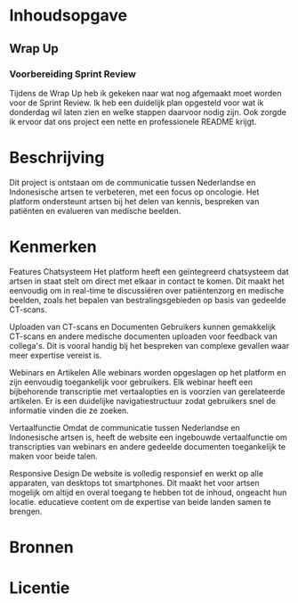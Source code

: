 
<h1> Inhoudsopgave </h1>

<h2> Wrap Up </h2>

<h3> Voorbereiding Sprint Review </h3>

Tijdens de Wrap Up heb ik gekeken naar wat nog afgemaakt moet worden voor de Sprint Review. Ik heb een duidelijk plan opgesteld voor wat ik donderdag wil laten zien en welke stappen daarvoor nodig zijn. Ook zorgde ik ervoor dat ons project een nette en professionele README krijgt.

<h1>Beschrijving</h1> 

Dit project is ontstaan om de communicatie tussen Nederlandse en Indonesische artsen te verbeteren, met een focus op oncologie. Het platform ondersteunt artsen bij het delen van kennis, bespreken van patiënten en evalueren van medische beelden.

<h1> Kenmerken </h1>
Features Chatsysteem Het platform heeft een geïntegreerd chatsysteem dat artsen in staat stelt om direct met elkaar in contact te komen. Dit maakt het eenvoudig om in real-time te discussiëren over patiëntenzorg en medische beelden, zoals het bepalen van bestralingsgebieden op basis van gedeelde CT-scans.

Uploaden van CT-scans en Documenten Gebruikers kunnen gemakkelijk CT-scans en andere medische documenten uploaden voor feedback van collega's. Dit is vooral handig bij het bespreken van complexe gevallen waar meer expertise vereist is.

Webinars en Artikelen Alle webinars worden opgeslagen op het platform en zijn eenvoudig toegankelijk voor gebruikers. Elk webinar heeft een bijbehorende transcriptie met vertaalopties en is voorzien van gerelateerde artikelen. Er is een duidelijke navigatiestructuur zodat gebruikers snel de informatie vinden die ze zoeken.

Vertaalfunctie Omdat de communicatie tussen Nederlandse en Indonesische artsen is, heeft de website een ingebouwde vertaalfunctie om transcripties van webinars en andere gedeelde documenten toegankelijk te maken voor beide talen.

Responsive Design De website is volledig responsief en werkt op alle apparaten, van desktops tot smartphones. Dit maakt het voor artsen mogelijk om altijd en overal toegang te hebben tot de inhoud, ongeacht hun locatie. educatieve content om de expertise van beide landen samen te brengen.

<h1> Bronnen </h1>
<h1> Licentie </h1>

